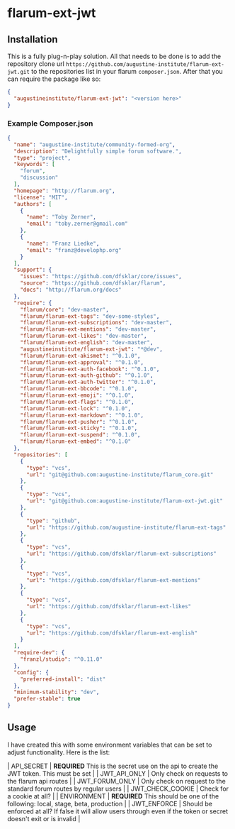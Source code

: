 # flarum-ext-jwt

## Installation
This is a fully plug-n-play solution. All that needs to be done is to add the repository clone url `https://github.com/augustine-institute/flarum-ext-jwt.git` to the repositories list in your flarum `composer.json`. After that you can require the package like so:
```json
{
  "augustineinstitute/flarum-ext-jwt": "<version here>"
}
```

### Example Composer.json
```json
{
  "name": "augustine-institute/community-formed-org",
  "description": "Delightfully simple forum software.",
  "type": "project",
  "keywords": [
    "forum",
    "discussion"
  ],
  "homepage": "http://flarum.org",
  "license": "MIT",
  "authors": [
    {
      "name": "Toby Zerner",
      "email": "toby.zerner@gmail.com"
    },
    {
      "name": "Franz Liedke",
      "email": "franz@develophp.org"
    }
  ],
  "support": {
    "issues": "https://github.com/dfsklar/core/issues",
    "source": "https://github.com/dfsklar/flarum",
    "docs": "http://flarum.org/docs"
  },
  "require": {
    "flarum/core": "dev-master",
    "flarum/flarum-ext-tags": "dev-some-styles",
    "flarum/flarum-ext-subscriptions": "dev-master",
    "flarum/flarum-ext-mentions": "dev-master",
    "flarum/flarum-ext-likes": "dev-master",
    "flarum/flarum-ext-english": "dev-master",
    "augustineinstitute/flarum-ext-jwt": "*@dev",
    "flarum/flarum-ext-akismet": "^0.1.0",
    "flarum/flarum-ext-approval": "^0.1.0",
    "flarum/flarum-ext-auth-facebook": "^0.1.0",
    "flarum/flarum-ext-auth-github": "^0.1.0",
    "flarum/flarum-ext-auth-twitter": "^0.1.0",
    "flarum/flarum-ext-bbcode": "^0.1.0",
    "flarum/flarum-ext-emoji": "^0.1.0",
    "flarum/flarum-ext-flags": "^0.1.0",
    "flarum/flarum-ext-lock": "^0.1.0",
    "flarum/flarum-ext-markdown": "^0.1.0",
    "flarum/flarum-ext-pusher": "^0.1.0",
    "flarum/flarum-ext-sticky": "^0.1.0",
    "flarum/flarum-ext-suspend": "^0.1.0",
    "flarum/flarum-ext-embed": "^0.1.0"
  },
  "repositories": [
    {
      "type": "vcs",
      "url": "git@github.com:augustine-institute/flarum_core.git"
    },
    {
      "type": "vcs",
      "url": "git@github.com:augustine-institute/flarum-ext-jwt.git"
    },
    {
      "type": "github",
      "url": "https://github.com/augustine-institute/flarum-ext-tags"
    },
    {
      "type": "vcs",
      "url": "https://github.com/dfsklar/flarum-ext-subscriptions"
    },
    {
      "type": "vcs",
      "url": "https://github.com/dfsklar/flarum-ext-mentions"
    },
    {
      "type": "vcs",
      "url": "https://github.com/dfsklar/flarum-ext-likes"
    },
    {
      "type": "vcs",
      "url": "https://github.com/dfsklar/flarum-ext-english"
    }
  ],
  "require-dev": {
    "franzl/studio": "^0.11.0"
  },
  "config": {
    "preferred-install": "dist"
  },
  "minimum-stability": "dev",
  "prefer-stable": true
}
```

## Usage
I have created this with some environment variables that can be set to adjust functionality. Here is the list: 


| API_SECRET | **REQUIRED** This is the secret use on the api to create the JWT token. This must be set |
| JWT_API_ONLY | Only check on requests to the flarum api routes |
| JWT_FORUM_ONLY | Only check on request to the standard forum routes by regular users |
| JWT_CHECK_COOKIE | Check for a cookie at all? |
| ENVIRONMENT | **REQUIRED** This should be one of the following: local, stage, beta, production |
| JWT_ENFORCE | Should be enforced at all? If false it will allow users through even if the token or secret doesn't exit or is invalid |
